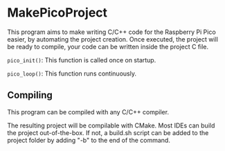 # MakePicoProject
This program aims to make writing C/C++ code for the Raspberry Pi Pico easier, by automating the project creation.
Once executed, the project will be ready to compile, your code can be written inside the project C file.

`pico_init()`: This function is called once on startup.

`pico_loop()`: This function runs continuously.

## Compiling
This program can be compiled with any C/C++ compiler.

The resulting project will be compilable with CMake. Most IDEs can build the project out-of-the-box. 
If not, a build.sh script can be added to the project folder by adding "-b" to the end of the command.
